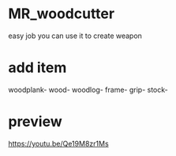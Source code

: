 # MR_woodcutter
easy job you can use it to  create weapon
# add item
woodplank-
wood-
woodlog-
frame-
grip-
stock-
# preview
https://youtu.be/Qe19M8zr1Ms
